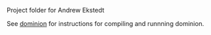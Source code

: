 Project folder for Andrew Ekstedt

See [dominion](./dominion) for instructions for compiling and runnning dominion.
